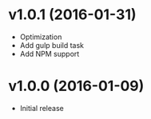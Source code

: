# v1.0.1 (2016-01-31)

* Optimization
* Add gulp build task
* Add NPM support

# v1.0.0 (2016-01-09)

* Initial release
